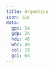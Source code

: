 ```yaml
---
title: Argentina
icon: 🇦🇷
data:
  gpi: 54
  gdp: 24
  hdi: 48
  whr: 48
  col: 19
  gci: 63
---
```

